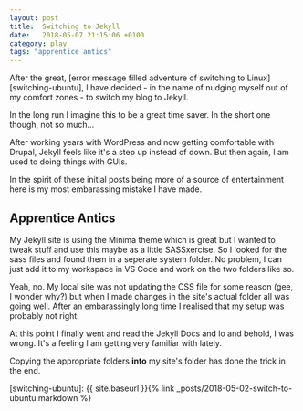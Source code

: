 ```yaml
---
layout: post
title:  Switching to Jekyll
date:   2018-05-07 21:15:06 +0100
category: play
tags: "apprentice antics"
---
```


After the great, [error message filled adventure of switching to Linux][switching-ubuntu], I have decided - in the name of nudging myself out of my comfort zones - to switch my blog to Jekyll.

In the long run I imagine this to be a great time saver. In the short one though, not so much...

After working years with WordPress and now getting comfortable with Drupal, Jekyll feels like it's a step up instead of down. But then again, I am used to doing things with GUIs.

In the spirit of these initial posts being more of a source of entertainment here is my most embarassing mistake I have made.

## Apprentice Antics

My Jekyll site is using the Minima theme which is great but I wanted to tweak stuff and use this maybe as a little SASSxercise. So I looked for the sass files and found them in a seperate system folder. No problem, I can just add it to my workspace in VS Code and work on the two folders like so.

Yeah, no. My local site was not updating the CSS file for some reason (gee, I wonder why?) but when I made changes in the site's actual folder all was going well. After an embarassingly long time I realised that my setup was probably not right.

At this point I finally went and read the Jekyll Docs and lo and behold, I was wrong. It's a feeling I am getting very familiar with lately.

Copying the appropriate folders **into** my site's folder has done the trick in the end.


[switching-ubuntu]: {{ site.baseurl }}{% link _posts/2018-05-02-switch-to-ubuntu.markdown %}
